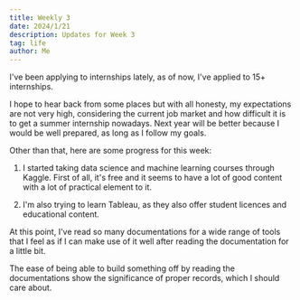 ```yaml
---
title: Weekly 3
date: 2024/1/21
description: Updates for Week 3
tag: life
author: Me
---
```


I've been applying to internships lately, as of now, I've applied to 15+ internships.

I hope to hear back from some places but with all honesty, my expectations are not very high, considering the current job market and how difficult it is to get a summer internship nowadays. Next year will be better because I would be well prepared, as long as I follow my goals.

Other than that, here are some progress for this week:

1. I started taking data science and machine learning courses through Kaggle. First of all, it's free and it seems to have a lot of good content with a lot of practical element to it.

2. I'm also trying to learn Tableau, as they also offer student licences and educational content.

At this point, I've read so many documentations for a wide range of tools that I feel as if I can make use of it well after reading the documentation for a little bit.

The ease of being able to build something off by reading the documentations show the significance of proper records, which I should care about.
